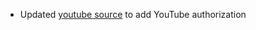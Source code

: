 - Updated [youtube source](https://github.com/lavalink-devs/youtube-source) to add YouTube authorization
